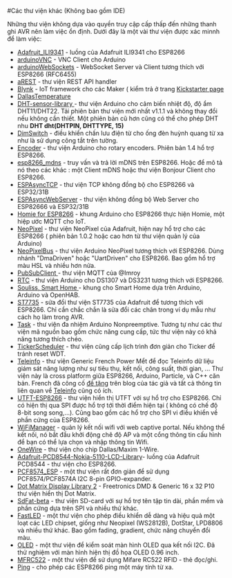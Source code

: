 #Các thư viện khác (Không bao gồm IDE) 

Những thư viện không dựa vào quyền truy cập cấp thấp đến những thanh ghi AVR nên làm việc ổn định. Dưới đây là một vài thư viện được xác minnh để làm việc:

- [Adafruit_ILI9341](https://github.com/Links2004/Adafruit_ILI9341) - luồng của Adafruit ILI9341 cho ESP8266
- [arduinoVNC](https://github.com/Links2004/arduinoVNC) - VNC Client cho Arduino
- [arduinoWebSockets](https://github.com/Links2004/arduinoWebSockets) - WebSocket Server và Client tương thích với ESP8266 (RFC6455)
- [aREST](https://github.com/marcoschwartz/aREST) - thư viện REST API handler
- [Blynk](https://github.com/blynkkk/blynk-library) - IoT framework cho các Maker ( kiểm trả ở trang [Kickstarter page](http://tiny.cc/blynk-kick)
- [DallasTemperature](https://github.com/milesburton/Arduino-Temperature-Control-Library.git)
- [DHT-sensor-library ](https://github.com/adafruit/DHT-sensor-library) - thư viện Arduino cho cảm biến nhiệt độ, độ ẩm DHT11/DHT22. Tải phiên bản thư viện mới nhất v1.1.1 và không thay đổi nếu không cần thiết. Một phiên bản cũ hơn cũng có thể cho phép DHT nhu **DHT dht(DHTPIN, DHTTYPE, 15)**
- [DimSwitch](https://github.com/krzychb/DimSwitch) - điều khiển chấn lưu điện từ cho ống đèn huỳnh quang từ xa như là sử dụng công tắt trên tường.
- [Encoder](https://github.com/PaulStoffregen/Encoder) - thư viện Arduino cho rotary encoders. Phiên bản 1.4 hổ trợ ESP8266.
- [esp8266_mdns](https://github.com/mrdunk/esp8266_mdns) - truy vấn và trả lời mDNS trên ESP8266. Hoặc để mô tả nó theo các khác : một Client mDNS hoặc thư viện Bonjour Client cho ESP8266.
- [ESPAsyncTCP](https://github.com/me-no-dev/ESPAsyncTCP) - thư viện TCP không đồng bộ cho ESP8266 và ESP32/31B
- [ESPAsyncWebServer](https://github.com/me-no-dev/ESPAsyncWebServer) - thư viện không đồng bộ Web Server cho ESP82666 và ESP32/31B
- [Homie for ESP8266](https://github.com/marvinroger/homie-esp8266) - khung Arduino cho ESP8266 thực hiện Homie, một hiệp ước MQTT cho IoT.
- [NeoPixel](https://github.com/adafruit/Adafruit_NeoPixel) - thư viện NeoPixel của Adafruit, hiện nay hổ trợ cho các ESP8266 ( phiên bản 1.0.2 hoặc cao hơn từ thư viện quản lý của Arduino)
- [NeoPixelBus](https://github.com/Makuna/NeoPixelBus) - thư viện Arduino NeoPixel tương thích với ESP8266. Dùng nhánh "DmaDriven" hoặc "UartDriven" cho ESP8266. Bao gồm hổ trợ màu HSL và nhiều hơn nửa.
- [PubSubClient ](https://github.com/Imroy/pubsubclient) - thư viện MQTT của @Imroy
- [RTC](https://github.com/Makuna/Rtc) - thư viện Arduino cho DS1307 và DS3231 tương thích với ESP8266.
- [Souliss, Smart Home ](https://github.com/souliss/souliss) - khung cho Smart Home dựa trên Arduino, Arduino và OpenHAB.
- [ST7735](https://github.com/nzmichaelh/Adafruit-ST7735-Library) - sửa đổi thư viện ST7735 của Adafruit để tương thích với ESP8266. Chỉ cần chắc chắn là sửa đổi các chân trong ví dụ mẫu như cách họ làm trong AVR.
- [Task](https://github.com/Makuna/Task) - thư viện đa nhiệm Arduino Nonpreemptive. Tương tự như các thư viện mã nguồn bao gồm chức năng cung cấp, tức thư viện này có khả năng tương thích chéo.
- [TickerScheduler](https://github.com/Toshik/TickerScheduler) - thư viện cũng cấp lịch trình đơn giản cho Ticker để tránh reset WDT.
- [Teleinfo](https://github.com/hallard/LibTeleinfo) - thư viện Generic French Power Mểt để đọc Teleinfo dữ liệu giám sát năng lượng như sự tiêu thụ, kết nối, công suất, thời gian, ... Thư viện này là cross platform giữa ESP8266, Arduino, Particle, và C++ căn bản. French đã công cố [đề tặng](https://hallard.me/libteleinfo/) trên blog của tác giả và tất cả thông tin liên quan về [Teleinfo](https://hallard.me/category/tinfo/) cũng có ích.
- [UTFT-ESP8266](https://github.com/gnulabis/UTFT-ESP8266) - thư viện hiển thị UTFT với sự hổ trợ cho ESP8266. Chỉ có hiện thị qua SPI được hổ trợ tới thời điểm hiện tại ( không có chế độ 8-bit song song,...). Cũng bao gồm các hổ trợ cho SPI vi điều khiển về phần cứng của ESP8266.
- [WiFiManager](https://github.com/tzapu/WiFiManager) - quản lý kết nối wifi với web captive portal. Nếu không thể kết nối, nó bắt đầu khởi động chê độ AP và một cổng thông tin cấu hình để bạn có thể lựa chọn và nhập thông tin Wifi.
- [OneWire](https://github.com/PaulStoffregen/OneWire) - thư viện cho chip Dallas/Maxim 1-Wire.
- [Adafruit-PCD8544-Nokia-5110-LCD-Library](https://github.com/WereCatf/Adafruit-PCD8544-Nokia-5110-LCD-library)- luồng của Adafruit PCD8544 - thư viện cho ESP8266.
- [PCF8574_ESP](https://github.com/WereCatf/PCF8574_ESP) - một thư viện rất đơn giản để sử dụng PCF8574/PCF8574A I2C 8-pin GPIO-expander.
- [Dot Matrix Display Library 2](https://github.com/freetronics/DMD2) - Freetronics DMD & Generic 16 x 32 P10 thư viện hiển thị Dot Matrix.
- [SdFat-beta](https://github.com/greiman/SdFat-beta) - thư viện SD-card với sự hổ trợ tên tập tin dài, phần mềm và phần cứng dựa trên SPI và nhiều thứ khác.
- [FastLED](https://github.com/FastLED/FastLED) - một thư viện cho phép điều khiển dễ dàng và hiệu quả một loạt các LED chipset, giống như Neopixel (WS2812B), DotStar, LPD8806 và nhiều thứ khác. Bao gồm fading, gradient, chức năng chuyển đổi màu.
- [OLED](https://github.com/klarsys/esp8266-OLED) - một thư viện để kiểm soát màn hình OLED qua kết nối I2C. Đã thử nghiệm với màn hình hiện thị đồ họa OLED 0.96 inch.
- [MFRC522](https://github.com/miguelbalboa/rfid) - một thư viện để sử dụng Mifare RC522 RFID - thẻ đọc/ghi.
- [Ping](https://github.com/dancol90/ESP8266Ping) - cho phép các ESP8266 ping một máy tính từ xa.
